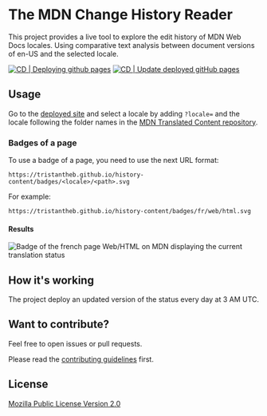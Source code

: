 # The MDN Change History Reader

This project provides a live tool to explore the edit history of MDN Web Docs locales.
Using comparative text analysis between document versions of en-US and the selected locale.

[![CD | Deploying github pages](https://github.com/tristantheb/history-content/actions/workflows/deploy_pages.yml/badge.svg?branch=main)](https://github.com/tristantheb/history-content/actions/workflows/deploy_pages.yml) [![CD | Update deployed gitHub pages](https://github.com/tristantheb/history-content/actions/workflows/update_pages.yaml/badge.svg?branch=main)](https://github.com/tristantheb/history-content/actions/workflows/update_pages.yaml)

## Usage

Go to the [deployed site](https://tristantheb.github.io/history-content/) and select a locale by adding `?locale=` and the locale following the folder names in the [MDN Translated Content repository](github.com/mdn/translated-content).

### Badges of a page

To use a badge of a page, you need to use the next URL format:

`https://tristantheb.github.io/history-content/badges/<locale>/<path>.svg`

For example:

`https://tristantheb.github.io/history-content/badges/fr/web/html.svg`

#### Results

![Badge of the french page Web/HTML on MDN displaying the current translation status](https://tristantheb.github.io/history-content/badges/fr/web/html.svg)

## How it's working

The project deploy an updated version of the status every day at 3 AM UTC.

## Want to contribute?

Feel free to open issues or pull requests.

Please read the [contributing guidelines](CONTRIBUTING.md) first.

## License

[Mozilla Public License Version 2.0](LICENSE)
